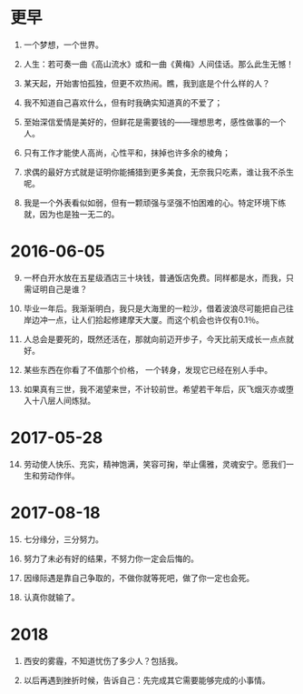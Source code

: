 # 更早

1. 一个梦想，一个世界。

2. 人生：若可奏一曲《高山流水》或和一曲《黄梅》人间佳话。那么此生无憾！

3. 某天起，开始害怕孤独，但更不欢热闹。瞧，我到底是个什么样的人？

4. 我不知道自己喜欢什么，但有时我确实知道真的不爱了；

5. 至始深信爱情是美好的，但鲜花是需要钱的——理想思考，感性做事的一个人。

6. 只有工作才能使人高尚，心性平和，抹掉也许多余的棱角；

7. 求偶的最好方式就是证明你能捕猎到更多美食，无奈我只吃素，谁让我不杀生呢。

8. 我是一个外表看似如弱，但有一颗顽强与坚强不怕困难的心。特定环境下练就，因为也是独一无二的。


# 2016-06-05

9. 一杯白开水放在五星级酒店三十块钱，普通饭店免费。同样都是水，而我，只需证明自己是谁？

10. 毕业一年后。我渐渐明白，我只是大海里的一粒沙，借着波浪尽可能把自己往岸边冲一点，让人们拾起修建摩天大厦。而这个机会也许仅有0.1％。

11. 人总会是要死的，既然还活在，那就向前迈开步子，今天比前天成长一点点就好。

12. 某些东西在你看了不值那个价格， 一个转身，发现它已经在别人手中。

13. 如果真有三世，我不渴望来世，不计较前世。希望若干年后，灰飞烟灭亦或堕入十八层人间炼狱。

# 2017-05-28

14. 劳动使人快乐、充实，精神饱满，笑容可掬，举止儒雅，灵魂安宁。愿我们一生和劳动作伴。


# 2017-08-18

15. 七分缘分，三分努力。

16. 努力了未必有好的结果，不努力你一定会后悔的。

17. 因缘际遇是靠自己争取的，不做你就等死吧，做了你一定也会死。

18. 认真你就输了。

# 2018

1. 西安的雾霾，不知道忧伤了多少人？包括我。

2. 以后再遇到挫折时候，告诉自己：先完成其它需要能够完成的小事情。

